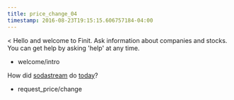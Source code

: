 ```yaml
---
title: price_change_04
timestamp: 2016-08-23T19:15:15.606757184-04:00
---
```


< Hello and welcome to Finit. Ask information about companies and stocks. You can get help by asking 'help' at any time.
* welcome/intro

How did [sodastream](company_name) do [today](time/price_time)?
* request_price/change
